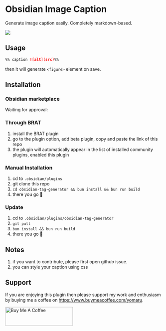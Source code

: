 # Obsidian Image Caption

Generate image caption easily. Completely markdown-based.

![](https://share.cleanshot.com/NTvJk3hg+)

## Usage

```md
%% caption ![alt](src)%%
```

then it will generate `<figure>` element on save.

## Installation

### Obsidian marketplace

Waiting for approval:

### Through BRAT

1. install the BRAT plugin
2. go to the plugin option, add beta plugin, copy and paste the link of this repo
3. the plugin will automatically appear in the list of installed community plugins, enabled this plugin

### Manual Installation

1. cd to `.obsidian/plugins`
2. git clone this repo
3. `cd obsidian-tag-generator && bun install && bun run build`
4. there you go 🎉

### Update

1. cd to `.obsidian/plugins/obsidian-tag-generator`
2. `git pull`
3. `bun install && bun run build`
4. there you go 🎉

## Notes

1. if you want to contribute, please first open github issue.
2. you can style your caption using css

## Support

If you are enjoying this plugin then please support my work and enthusiasm by buying me a coffee on https://www.buymeacoffee.com/yomaru.

<a href="https://www.buymeacoffee.com/yomaru" target="_blank"><img src="https://cdn.buymeacoffee.com/buttons/v2/default-yellow.png" alt="Buy Me A Coffee" style="height: 60px !important;width: 217px !important;" ></a>
